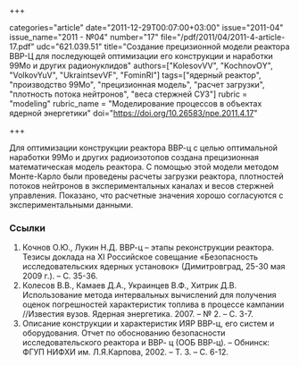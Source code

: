 +++

categories="article"
date="2011-12-29T00:07:00+03:00"
issue="2011-04"
issue_name="2011 - №04"
number="17"
file="/pdf/2011/04/2011-4-article-17.pdf"
udc="621.039.51"
title="Создание прецизионной модели реактора ВВР-Ц для последующей оптимизации его конструкции и наработки 99Мо и других радионуклидов"
authors=["KolesovVV", "KochnovОY", "VolkovYuV", "UkraintsevVF", "FominRI"]
tags=["ядерный реактор", "производство 99Мо", "прецизионная модель", "расчет загрузки", "плотность потока нейтронов", "веса стержней СУЗ"]
rubric = "modeling"
rubric_name = "Моделирование процессов в объектах ядерной энергетики"
doi="https://doi.org/10.26583/npe.2011.4.17"

+++

Для оптимизации конструкции реактора ВВР-ц с целью оптимальной наработки 99Мо и других радиоизотопов создана прецизионная математическая модель реактора. С помощью этой модели методом Монте-Карло были проведены расчеты загрузки реактора, плотностей потоков нейтронов в экспериментальных каналах и весов стержней управления. Показано, что расчетные значения хорошо согласуются с экспериментальными данными.

### Ссылки

1. Кочнов О.Ю., Лукин Н.Д. ВВР-ц – этапы реконструкции реактора. Тезисы доклада на XI Российское совещание «Безопасность исследовательских ядерных установок» (Димитровград, 25-30 мая 2009 г.). – С. 35-36.
2. Колесов В.В., Камаев Д.А., Украинцев В.Ф., Хитрик Д.В. Использование метода интервальных вычислений для получения оценок погрешностей характеристик топлива в процессе кампании //Известия вузов. Ядерная энергетика. 2007. – № 2. – С. 3-7.
3. Описание конструкции и характеристик ИЯР ВВР-ц, его систем и оборудования. Отчет по обоснованию безопасности исследовательского реактора и ВВР- ц (ООБ ВВР-ц). – Обнинск: ФГУП НИФХИ им. Л.Я.Карпова, 2002. – Т. 3. – С. 6-12.